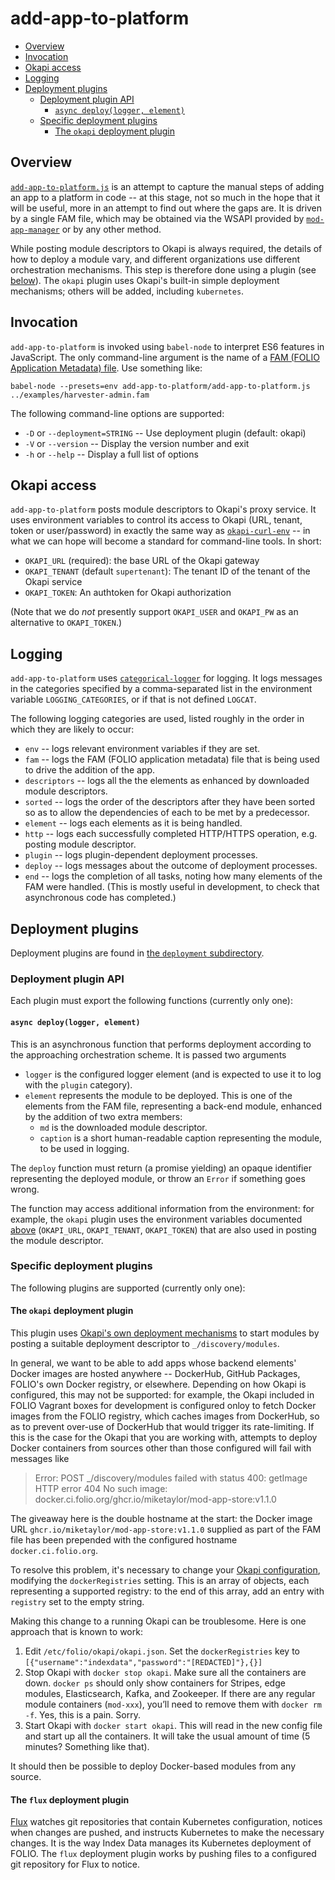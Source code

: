 # add-app-to-platform

<!-- md2toc -l 2 README.md -->
* [Overview](#overview)
* [Invocation](#invocation)
* [Okapi access](#okapi-access)
* [Logging](#logging)
* [Deployment plugins](#deployment-plugins)
    * [Deployment plugin API](#deployment-plugin-api)
        * [`async deploy(logger, element)`](#async-deploylogger-element)
    * [Specific deployment plugins](#specific-deployment-plugins)
        * [The `okapi` deployment plugin](#the-okapi-deployment-plugin)


## Overview

[`add-app-to-platform.js`](add-app-to-platform.js) is an attempt to capture the manual steps of adding an app to a platform in code -- at this stage, not so much in the hope that it will be useful, more in an attempt to find out where the gaps are. It is driven by a single FAM file, which may be obtained via the WSAPI provided by [`mod-app-manager`](https://github.com/MikeTaylor/mod-app-manager) or by any other method.

While posting module descriptors to Okapi is always required, the details of how to deploy a module vary, and different organizations use different orchestration mechanisms. This step is therefore done using a plugin (see [below](#deployment-plugins)). The `okapi` plugin uses Okapi's built-in simple deployment mechanisms; others will be added, including `kubernetes`.


## Invocation

`add-app-to-platform` is invoked using `babel-node` to interpret ES6 features in JavaScript. The only command-line argument is the name of a [FAM (FOLIO Application Metadata) file](../../doc/folio-app-metadata.md). Use something like:

	babel-node --presets=env add-app-to-platform/add-app-to-platform.js ../examples/harvester-admin.fam

The following command-line options are supported:

* `-D` or `--deployment=STRING` -- Use deployment plugin (default: okapi)
* `-V` or `--version` -- Display the version number and exit
* `-h` or `--help` -- Display a full list of options


## Okapi access

`add-app-to-platform` posts module descriptors to Okapi's proxy service. It uses environment variables to control its access to Okapi (URL, tenant, token or user/password) in exactly the same way as [`okapi-curl-env`](https://github.com/folio-org/folio-tools/tree/master/okapi-curl-env) -- in what we can hope will become a standard for command-line tools. In short:

* `OKAPI_URL` (required): the base URL of the Okapi gateway
* `OKAPI_TENANT` (default `supertenant`): The tenant ID of the tenant of the Okapi service
* `OKAPI_TOKEN`: An authtoken for Okapi authorization

(Note that we do _not_ presently support `OKAPI_USER` and `OKAPI_PW` as an alternative to `OKAPI_TOKEN`.)


## Logging

`add-app-to-platform` uses [`categorical-logger`](https://github.com/openlibraryenvironment/categorical-logger) for logging. It logs messages in the categories specified by a comma-separated list in the environment variable `LOGGING_CATEGORIES`, or if that is not defined `LOGCAT`.

The following logging categories are used, listed roughly in the order in which they are likely to occur:

* `env` -- logs relevant environment variables if they are set.
* `fam` -- logs the FAM (FOLIO application metadata) file that is being used to drive the addition of the app.
* `descriptors` -- logs all the the elements as enhanced by downloaded module descriptors.
* `sorted` -- logs the order of the descriptors after they have been sorted so as to allow the dependencies of each to be met by a predecessor.
* `element` -- logs each elements as it is being handled.
* `http` -- logs each successfully completed HTTP/HTTPS operation, e.g. posting module descriptor.
* `plugin` -- logs plugin-dependent deployment processes.
* `deploy` -- logs messages about the outcome of deployment processes.
* `end` -- logs the completion of all tasks, noting how many elements of the FAM were handled. (This is mostly useful in development, to check that asynchronous code has completed.)


## Deployment plugins

Deployment plugins are found in [the `deployment` subdirectory](deployment).


### Deployment plugin API

Each plugin must export the following functions (currently only one):

#### `async deploy(logger, element)`

This is an asynchronous function that performs deployment according to the approaching orchestration scheme. It is passed two arguments
* `logger` is the configured logger element (and is expected to use it to log with the `plugin` category).
* `element` represents the module to be deployed. This is one of the elements from the FAM file, representing a back-end module, enhanced by the addition of two extra members:
  * `md` is the downloaded module descriptor.
  * `caption` is a short human-readable caption representing the module, to be used in logging.

The `deploy` function must return (a promise yielding) an opaque identifier representing the deployed module, or throw an `Error` if something goes wrong.

The function may access additional information from the environment: for example, the `okapi` plugin uses the environment variables documented [above](#okapi-access) (`OKAPI_URL`, `OKAPI_TENANT`, `OKAPI_TOKEN`) that are also used in posting the module descriptor.



### Specific deployment plugins

The following plugins are supported (currently only one):

#### The `okapi` deployment plugin

This plugin uses [Okapi's own deployment mechanisms](https://github.com/folio-org/okapi/blob/master/doc/guide.md#deployment-and-discovery) to start modules by posting a suitable deployment descriptor to `_/discovery/modules`.

In general, we want to be able to add apps whose backend elements' Docker images are hosted anywhere -- DockerHub, GitHub Packages, FOLIO's own Docker registry, or elsewhere. Depending on how Okapi is configured, this may not be supported: for example, the Okapi included in FOLIO Vagrant boxes for development is configured onloy to fetch Docker images from the FOLIO registry, which caches images from DockerHub, so as to prevent over-use of DockerHub that would trigger its rate-limiting. If this is the case for the Okapi that you are working with, attempts to deploy Docker containers from sources other than those configured will fail with messages like

> Error: POST _/discovery/modules failed with status 400: getImage HTTP error 404
> No such image: docker.ci.folio.org/ghcr.io/miketaylor/mod-app-store:v1.1.0

The giveaway here is the double hostname at the start: the Docker image URL `ghcr.io/miketaylor/mod-app-store:v1.1.0` supplied as part of the FAM file has been prepended with the configured hostname `docker.ci.folio.org`.

To resolve this problem, it's necessary to change your [Okapi configuration](https://github.com/folio-org/okapi/blob/master/doc/guide.md#okapi-configuration), modifying the `dockerRegistries` setting. This is an array of objects, each representing a supported registry: to the end of this array, add an entry with `registry` set to the empty string.

Making this change to a running Okapi can be troublesome. Here is one approach that is known to work:

1. Edit `/etc/folio/okapi/okapi.json`. Set the `dockerRegistries` key to `[{"username":"indexdata","password":"[REDACTED]"},{}]`
2. Stop Okapi with `docker stop okapi`. Make sure all the containers are down. `docker ps` should only show containers for Stripes, edge modules, Elasticsearch, Kafka, and Zookeeper. If there are any regular module containers (`mod-xxx`), you’ll need to remove them with `docker rm -f`. Yes, this is a pain. Sorry.
3. Start Okapi with `docker start okapi`. This will read in the new config file and start up all the containers. It will take the usual amount of time (5 minutes? Something like that).

It should then be possible to deploy Docker-based modules from any source.

#### The `flux` deployment plugin

[Flux](https://fluxcd.io/) watches git repositories that contain Kubernetes configuration, notices when changes are pushed, and instructs Kubernetes to make the necessary changes. It is the way Index Data manages its Kubernetes deployment of FOLIO. The `flux` deployment plugin works by pushing files to a configured git repository for Flux to notice.

